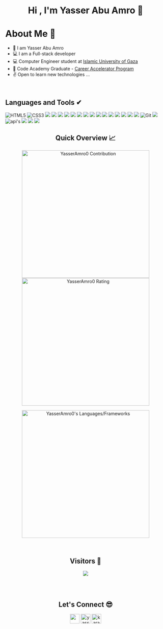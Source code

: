 <h1 align = "center">
    Hi , I'm Yasser Abu Amro  👋
</h1>

<h1>About Me 📌</h1>

- 👋 I am Yasser Abu Amro
- 💻 I am a Full-stack developer
- 💻 Computer Engineer student at <a href='https://www.iugaza.edu.ps/'>Islamic University of Gaza</a> 
- 👨‍ Code Academy Graduate - <a href='https://gazaskygeeks.com/coders-career-accelerator-course/'>Career Accelerator Program</a>
- ✌ Open to learn new technologies ...

<br />

## Languages and Tools ✔
![HTML5](https://img.shields.io/badge/HTML5-E34F26?style=for-the-badge&logo=html5&logoColor=white)
![CSS3](https://img.shields.io/badge/CSS3-1572B6?style=for-the-badge&logo=css3&logoColor=white)
<img src="https://img.shields.io/badge/-TypeScript-%233178C6?style=for-the-badge&logo=typescript&logoColor=white" />
<img src="https://img.shields.io/badge/JavaScript-F7DF1E?style=for-the-badge&logo=javascript&logoColor=black" />
<img src="https://img.shields.io/badge/-ReactJs-61DAFB?style=for-the-badge&logo=react&logoColor=white" />
<img src="https://img.shields.io/badge/-REDUX-%23764EBC?style=for-the-badge&logo=redux&logoColor=white" />
<img src="https://img.shields.io/badge/-next.js-%23444?style=for-the-badge&logo=next.js&logoColor=white" />
<img src="https://img.shields.io/badge/-React%20Router%20Dom-%236CDBFD?style=for-the-badge&logo=reactrouter&logoColor=black" />
<img src="https://img.shields.io/badge/-material%20ui-%23017FFE?style=for-the-badge&logo=mui&logoColor=white" />
<img src="https://img.shields.io/badge/-ant%20design-%231F92FE?style=for-the-badge&logo=antdesign" />
<img src="https://img.shields.io/badge/Node.js-43853D?style=for-the-badge&logo=node.js&logoColor=white" />
<img src="https://img.shields.io/badge/Express.js-404D59?style=for-the-badge&logo=express&logoColor=white" />
<img src="https://img.shields.io/badge/PostgreSQL-316192?style=for-the-badge&logo=postgresql&logoColor=white" />
<img src="https://img.shields.io/badge/-mongodb-%230A1A0D?style=for-the-badge&logo=mongodb" />
<img src="https://img.shields.io/badge/-sequelize-%233A6FBB?style=for-the-badge&logo=sequelize" />
<img src="https://img.shields.io/badge/-Jest-914359?style=for-the-badge&logo=jest&logoColor=white" />
<img src="https://img.shields.io/badge/-Eslint-4831B3?style=for-the-badge&logo=eslint&logoColor=white" />
![Git](https://img.shields.io/badge/-Git-3A3A3A?style=for-the-badge&logo=git&logoColor=white)
<img src="https://img.shields.io/badge/GitHub-100000?style=for-the-badge&logo=github&logoColor=white" />
![api's](https://img.shields.io/badge/-apis-3A3A3A?style=for-the-badge&logo=connect&logoColor=white)
<img src="https://img.shields.io/badge/-postman-F26634?style=for-the-badge&logo=postman&logoColor=white" />
<img src="https://img.shields.io/badge/-vercel-%236B48AF?style=for-the-badge&logo=vercel&logoColor=white" />
<img src="https://img.shields.io/badge/-Figma-%2379D384?style=for-the-badge&logo=figma&logoColor=white" />

<h2 align="center">Quick Overview 📈</h2>
  
  <p align = "center">
 
</p>

<p align = "center">
  <img src = "https://github-readme-stats.vercel.app/api?username=YasserAmro0&count_private=true&theme=dracula&hide_border=true" alt = "YasserAmro0 Contribution" width = 400 >
  <img src = "https://github-readme-streak-stats.herokuapp.com?user=YasserAmro0&count_private=true&theme=dracula&hide_border=true" alt = "YasserAmro0 Rating" width = 400 >

</p>

<p align = "center">

 <img src = "https://github-readme-stats.vercel.app/api/top-langs?username=YasserAmro0&show_icons=true&count_private=true&locale=en&layout=compact&langs_count=10&hide_border=true&bg_color=282A36&title_color=DD6387&text_color=fff&icon_color=fff" alt = "YasserAmro0's Languages/Frameworks" width = 400 />
  
</p>


<br />
<h2 align="center">Visitors 👀</h2>
<div align="center" >
  <img src="https://profile-counter.glitch.me/YasserAmro0/count.svg"></img>
</div>

<br /><br />
<h2 align="center">Let's Connect 😎</h2>
<p align="center">
  <a href = "mailto:yasseramr7715729@gmail.com"><img src = "https://img.shields.io/badge/Gmail-D14836?style=for-the-badge&logo=gmail&logoColor=white" height = 30></a>
<a href="https://www.instagram.com/yasser_abo_amro0/" target="_blank"><img height = 30 src="https://img.shields.io/badge/Instagram-%23E4405F.svg?style=for-the-badge&logo=Instagram&logoColor=white" alt="yasser_abo_amro0" /></a>
  <a href="https://wa.me/message/" target="_blank"><img height = 30 src="https://img.shields.io/badge/WhatsApp-25D366?style=for-the-badge&logo=whatsapp&logoColor=white" alt="karamzomlut1" /></a>
</p>



